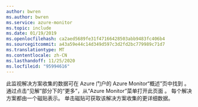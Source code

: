 ```yaml
---
author: bwren
ms.author: bwren
ms.service: azure-monitor
ms.topic: include
ms.date: 01/19/2019
ms.openlocfilehash: ca2aed5689fe31f47166428503abb9483fc406b4
ms.sourcegitcommit: a43a59e44c14d349d597c3d2fd2bc779989c71d7
ms.translationtype: MT
ms.contentlocale: zh-CN
ms.lasthandoff: 11/25/2020
ms.locfileid: "95994616"
---
```

此监视解决方案收集的数据可在 Azure 门户的 Azure Monitor“概述”页中找到  。 通过点击“见解”部分下的“更多”，从“Azure Monitor”菜单打开此页面  。 每个解决方案都由一个磁贴表示。 单击磁贴可获取该解决方案收集的更详细数据。
